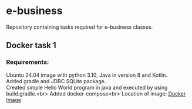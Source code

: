 # e-business
Repository containing tasks required for e-business classes.

## Docker task 1
### Requirements:
Ubuntu 24.04 image with python 3.10, Java in version 8 and Kotlin.<br/>
Added gradle and JDBC SQLite package.<br/>
Created simple Hello World program in java and executed by using build.gradle.<br\>
Added docker-compose<br\>
Location of image:
[Docker Image](https://hub.docker.com/repository/docker/pandoraproject/e-business/general)